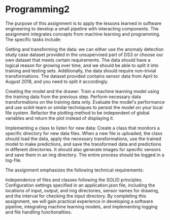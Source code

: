 # Programming2

The purpose of this assignment is to apply the lessons learned in software engineering to develop a small pipeline with interacting components. The assignment integrates concepts from machine learning and programming. The specific tasks include:

Getting and transforming the data: we can either use the anomaly detection study case dataset provided in the unsupervised part of DS3 or choose our own dataset that meets certain requirements. The data should have a logical reason for growing over time, and we should be able to split it into training and testing sets. Additionally, the data should require non-trivial transformations. The dataset provided contains sensor data from April to August 2018, and you need to split it accordingly.

Creating the model and the drawer: Train a machine learning model using the training data from the previous step. Perform necessary data transformations on the training data only. Evaluate the model's performance and use scikit-learn or similar techniques to persist the model on your local file system. Refactor the plotting method to be independent of global variables and return the plot instead of displaying it.

Implementing a class to listen for new data: Create a class that monitors a specific directory for new data files. When a new file is uploaded, the class should load the data, apply the necessary transformations, use the trained model to make predictions, and save the transformed data and predictions in different directories. It should also generate images for specific sensors and save them in an img directory. The entire process should be logged in a log-file.

The assignment emphasizes the following technical requirements:

Independence of files and classes following the SOLID principles.
Configuration settings specified in an application.json file, including the locations of input, output, and img directories, sensor names for drawing, and the interval for checking the input directory.
By completing this assignment, we will gain practical experience in developing a software pipeline, integrating machine learning models, and implementing logging and file handling functionalities.

